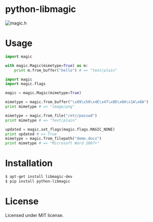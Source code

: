 # python-libmagic

![magic.h](http://i.imgur.com/GbN8szC.jpg)

# Usage

```python
import magic

with magic.Magic(mimetype=True) as m:
    print m.from_buffer("hello") # => "text/plain"
```

```python
import magic
import magic.flags

magic = magic.Magic(mimetype=True)

mimetype = magic.from_buffer("\x89\x50\x4E\x47\x0D\x0A\x1A\x0A")
print mimetype # => "image/png"

mimetype = magic.from_file("/etc/passwd")
print mimetype # => "text/plain"

updated = magic.set_flags(magic.flags.MAGIC_NONE)
print updated # => True
mimetype = magic.from_filepath("demo.docx")
print mimetype # => "Microsoft Word 2007+"
```

# Installation

```bash
$ apt-get install libmagic-dev
$ pip install python-libmagic
```

# License

Licensed under MIT license.
